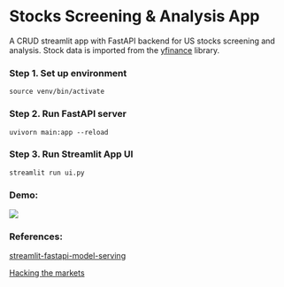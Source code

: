 # Stocks Screening & Analysis App

A CRUD streamlit app with FastAPI backend for US stocks screening and analysis. Stock data is imported from the [yfinance](https://pypi.org/project/yfinance/) library.

### Step 1. Set up environment
```
source venv/bin/activate
```

### Step 2. Run FastAPI server
```
uvivorn main:app --reload
```

### Step 3. Run Streamlit App UI
```
streamlit run ui.py
```

### Demo:

![](imgs/stock-demo-2x.gif)

### References:

[streamlit-fastapi-model-serving](https://github.com/davidefiocco/streamlit-fastapi-model-serving)

[Hacking the markets](https://github.com/hackingthemarkets)
